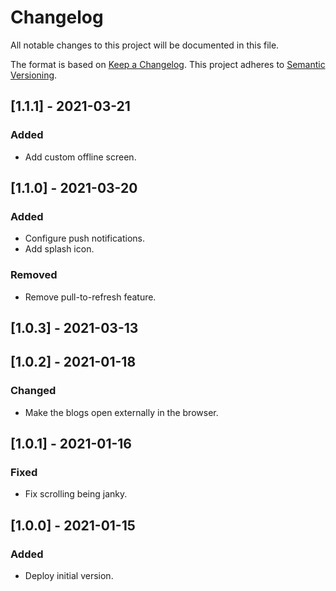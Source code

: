 # Changelog

All notable changes to this project will be documented in this file.

The format is based on [Keep a Changelog](https://keepachangelog.com/en/1.0.0/).
This project adheres to [Semantic Versioning](https://semver.org/spec/v2.0.0.html).

## [1.1.1] - 2021-03-21

### Added

- Add custom offline screen.

## [1.1.0] - 2021-03-20

### Added

- Configure push notifications.
- Add splash icon.

### Removed

- Remove pull-to-refresh feature.

## [1.0.3] - 2021-03-13

## [1.0.2] - 2021-01-18

### Changed

- Make the blogs open externally in the browser.

## [1.0.1] - 2021-01-16

### Fixed

- Fix scrolling being janky.

## [1.0.0] - 2021-01-15

### Added

- Deploy initial version.
